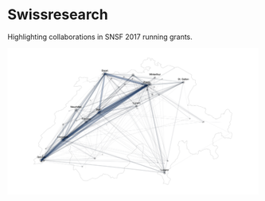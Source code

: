 # Swissresearch

Highlighting collaborations in SNSF 2017 running grants.

![switzerland](core_ch.svg)
